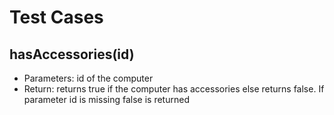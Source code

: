 # Test Cases

## **hasAccessories(id)**

- Parameters: id of the computer
- Return: returns true if the computer has accessories else returns false. If parameter id is missing false is returned
